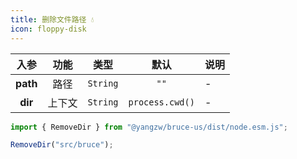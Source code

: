 ```yaml
---
title: 删除文件路径 💧
icon: floppy-disk
---
```


入参|功能|类型|默认|说明
:-:|:-:|:-:|:-:|-
**path**|路径|`String`|`""`|-
**dir**|上下文|`String`|`process.cwd()`|-

```js
import { RemoveDir } from "@yangzw/bruce-us/dist/node.esm.js";

RemoveDir("src/bruce");
```